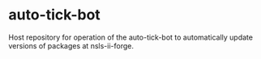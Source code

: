 # auto-tick-bot
Host repository for operation of the auto-tick-bot to automatically update versions of packages at nsls-ii-forge.
